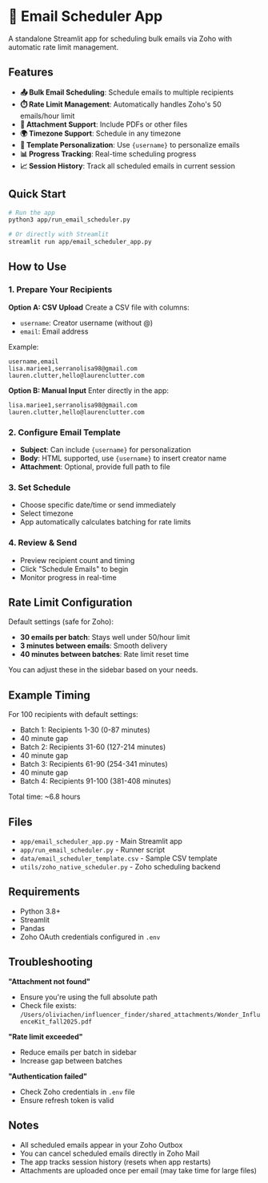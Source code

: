 # 📧 Email Scheduler App

A standalone Streamlit app for scheduling bulk emails via Zoho with automatic rate limit management.

## Features

- **📤 Bulk Email Scheduling**: Schedule emails to multiple recipients
- **⏱️ Rate Limit Management**: Automatically handles Zoho's 50 emails/hour limit
- **📎 Attachment Support**: Include PDFs or other files
- **🌍 Timezone Support**: Schedule in any timezone
- **📝 Template Personalization**: Use `{username}` to personalize emails
- **📊 Progress Tracking**: Real-time scheduling progress
- **📈 Session History**: Track all scheduled emails in current session

## Quick Start

```bash
# Run the app
python3 app/run_email_scheduler.py

# Or directly with Streamlit
streamlit run app/email_scheduler_app.py
```

## How to Use

### 1. Prepare Your Recipients

**Option A: CSV Upload**
Create a CSV file with columns:
- `username`: Creator username (without @)
- `email`: Email address

Example:
```csv
username,email
lisa.mariee1,serranolisa98@gmail.com
lauren.clutter,hello@laurenclutter.com
```

**Option B: Manual Input**
Enter directly in the app:
```
lisa.mariee1,serranolisa98@gmail.com
lauren.clutter,hello@laurenclutter.com
```

### 2. Configure Email Template

- **Subject**: Can include `{username}` for personalization
- **Body**: HTML supported, use `{username}` to insert creator name
- **Attachment**: Optional, provide full path to file

### 3. Set Schedule

- Choose specific date/time or send immediately
- Select timezone
- App automatically calculates batching for rate limits

### 4. Review & Send

- Preview recipient count and timing
- Click "Schedule Emails" to begin
- Monitor progress in real-time

## Rate Limit Configuration

Default settings (safe for Zoho):
- **30 emails per batch**: Stays well under 50/hour limit
- **3 minutes between emails**: Smooth delivery
- **40 minutes between batches**: Rate limit reset time

You can adjust these in the sidebar based on your needs.

## Example Timing

For 100 recipients with default settings:
- Batch 1: Recipients 1-30 (0-87 minutes)
- 40 minute gap
- Batch 2: Recipients 31-60 (127-214 minutes) 
- 40 minute gap
- Batch 3: Recipients 61-90 (254-341 minutes)
- 40 minute gap
- Batch 4: Recipients 91-100 (381-408 minutes)

Total time: ~6.8 hours

## Files

- `app/email_scheduler_app.py` - Main Streamlit app
- `app/run_email_scheduler.py` - Runner script
- `data/email_scheduler_template.csv` - Sample CSV template
- `utils/zoho_native_scheduler.py` - Zoho scheduling backend

## Requirements

- Python 3.8+
- Streamlit
- Pandas
- Zoho OAuth credentials configured in `.env`

## Troubleshooting

**"Attachment not found"**
- Ensure you're using the full absolute path
- Check file exists: `/Users/oliviachen/influencer_finder/shared_attachments/Wonder_InfluenceKit_fall2025.pdf`

**"Rate limit exceeded"**
- Reduce emails per batch in sidebar
- Increase gap between batches

**"Authentication failed"**
- Check Zoho credentials in `.env` file
- Ensure refresh token is valid

## Notes

- All scheduled emails appear in your Zoho Outbox
- You can cancel scheduled emails directly in Zoho Mail
- The app tracks session history (resets when app restarts)
- Attachments are uploaded once per email (may take time for large files)